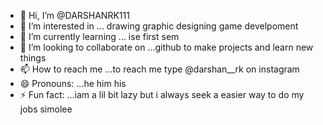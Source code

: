 - 👋 Hi, I’m @DARSHANRK111
- 👀 I’m interested in ... drawing graphic designing game develpoment
- 🌱 I’m currently learning ... ise first sem
- 💞️ I’m looking to collaborate on ...github to make projects and learn new things
- 📫 How to reach me ...to reach me type @darshan__rk on instagram
- 😄 Pronouns: ...he him his
- ⚡ Fun fact: ...iam a lil bit lazy but i always seek a easier way to do my jobs simolee

<!---
DARSHANRK111/DARSHANRK111 is a ✨ special ✨ repository because its `README.md` (this file) appears on your GitHub profile.
You can click the Preview link to take a look at your changes.
--->
